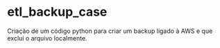 # etl_backup_case
Criação de um código python para criar um backup ligado à AWS e que exclui o arquivo localmente.
